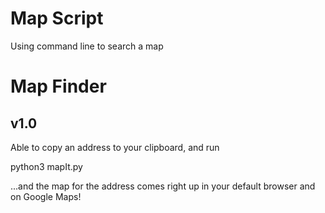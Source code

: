 # Map Script
 Using command line to search a map

# Map Finder

## v1.0

Able to copy an address to your clipboard, and run

python3 mapIt.py

...and the map for the address comes right up in your default browser and on Google Maps!